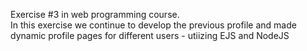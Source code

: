 Exercise #3 in web programming course.<br>
In this exercise we continue to develop the previous profile and made dynamic profile pages for different users - utiizing EJS and NodeJS
